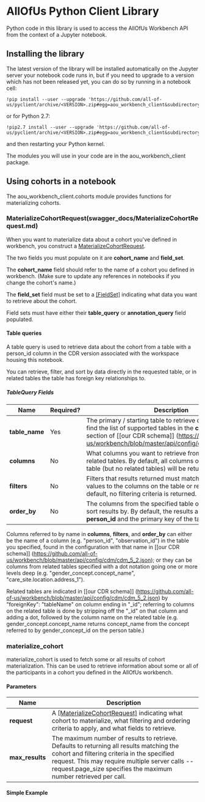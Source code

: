 # AllOfUs Python Client Library

Python code in this library is used to access the AllOfUs Workbench API from
the context of a Jupyter notebook. 

## Installing the library

The latest version of the library will be installed automatically on the Jupyter
server your notebook code runs in, but if you need to upgrade to a version which 
has not been released yet, you can do so by running in a notebook cell:

```
!pip install --user --upgrade 'https://github.com/all-of-us/pyclient/archive/<VERSION>.zip#egg=aou_workbench_client&subdirectory=py'
```

or for Python 2.7:

```
!pip2.7 install --user --upgrade 'https://github.com/all-of-us/pyclient/archive/<VERSION>.zip#egg=aou_workbench_client&subdirectory=py'
```

and then restarting your Python kernel.

The modules you will use in your code are in the aou_workbench_client package.

## Using cohorts in a notebook

The aou_workbench_client.cohorts module provides functions for materializing cohorts.

### MaterializeCohortRequest(swagger_docs/MaterializeCohortRequest.md)

When you want to materialize data about a cohort you've defined in workbench, you construct
a [MaterializeCohortRequest](swagger_docs/MaterializeCohortRequest.md). 

The two fields you must populate on it are **cohort_name** and **field_set**.

The **cohort_name** field should refer to the name of a cohort you defined in workbench.
(Make sure to update any references in notebooks if you change the cohort's name.)

The **field_set** field must be set to a [[FieldSet]](swagger_docs/FieldSet.md)
indicating what data you want to retrieve about the cohort. 

Field sets must have either their **table_query** or **annotation_query** field
populated.

#### Table queries

A table query is used to retrieve data about the cohort from a table with 
a person_id column in the CDR version associated with the workspace housing 
this notebook. 

You can retrieve, filter, and sort by data directly in the requested table, 
or in related tables the table has foreign key relationships to.

##### TableQuery Fields

Name | Required? | Description
---- | --------- | -----------
**table_name**|Yes|The primary / starting table to retrieve data from. You can find the list of supported tables in the **cohortTables** section of [[our CDR schema]] (https://github.com/all-of-us/workbench/blob/master/api/config/cdm/cdm_5_2.json).
**columns**|No|What columns you want to retrieve from the table or related tables. By default, all columns on the specified table (but no related tables) will be returned.
**filters**|No|Filters that results returned must match based on matching values to the columns on the table or related tables.  By default, no filtering criteria is returned.
**order_by**|No|The columns from the specified table or related tables to sort results by. By default, the results are sorted by **person_id** and the primary key of the table you specified.

Columns referred to by name in **columns**, **filters**, and **order_by** can either
be the name of a column (e.g. "person_id", "observation_id") in the table you specified, 
found in the configuration with that name in 
[[our CDR schema]] (https://github.com/all-of-us/workbench/blob/master/api/config/cdm/cdm_5_2.json);
or they can be columns from related tables specified with a dot notation going one
or more levels deep (e.g. "gender_concept.concept_name", "care_site.location.address_1").

Related tables are indicated in [[our CDR schema]] (https://github.com/all-of-us/workbench/blob/master/api/config/cdm/cdm_5_2.json)
by "foreignKey": "tableName" on column ending in "_id";
referring to columns on the related table is done by stripping off the "_id" on that column
and adding a dot, followed by the column name on the related table (e.g. gender_concept.concept_name
returns concept_name from the concept referred to by gender_concept_id on the person table.)
 



### materialize_cohort

materialize_cohort is used to fetch some or all results of cohort materialization.
This can be used to retrieve information about some or all of the participants in a
cohort you defined in the AllOfUs workbench.

#### Parameters 
Name | Description
---------- | --------  
**request** | A [[MaterializeCohortRequest]](swagger_docs/MaterializeCohortRequest.md) indicating what cohort to materialize, what filtering and ordering criteria to apply, and what fields to retrieve.
**max_results** | The maximum number of results to retrieve. Defaults to returning all results matching the cohort and filtering criteria in the specified request. This may require multiple server calls -- request.page_size specifies the maximum number retrieved per call.  
 
#### Simple Example



